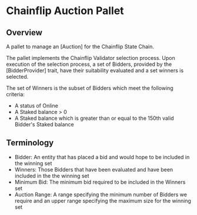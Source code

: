 # Chainflip Auction Pallet

## Overview

A pallet to manage an [Auction] for the Chainflip State Chain.

The pallet implements the Chainflip Validator selection process. Upon execution of the selection process, a set of Bidders, provided by the [BidderProvider] trait, have their suitability evaluated and a set winners is selected.

The set of Winners is the subset of Bidders which meet the following criteria:

- A status of Online
- A Staked balance > 0
- A Staked balance which is greater than or equal to the 150th valid Bidder's Staked balance

## Terminology

- Bidder: An entity that has placed a bid and would hope to be included in the winning set
- Winners: Those Bidders that have been evaluated and have been included in the the winning set
- Minimum Bid: The minimum bid required to be included in the Winners set
- Auction Range: A range specifying the minimum number of Bidders we require and an upper range specifying the
  maximum size for the winning set
